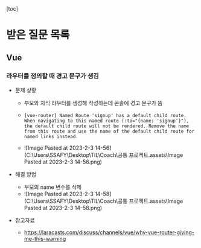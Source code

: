 [toc]

# 받은 질문 목록

## Vue

### 라우터를 정의할 때 경고 문구가 생김

- 문제 상황

  - 부모와 자식 라우터를 생성해 작성하는데 콘솔에 경고 문구가 뜸

  - ```
    [vue-router] Named Route 'signup' has a default child route. When navigating to this named route (:to="{name: 'signup'}"), the default child route will not be rendered. Remove the name from this route and use the name of the default child route for named links instead.
    ```

  - ![Image Pasted at 2023-2-3 14-56](C:\Users\SSAFY\Desktop\TIL\Coach\공통 프로젝트.assets\Image Pasted at 2023-2-3 14-56.png)

- 해결 방법
  - 부모의 name 변수를 삭제
  - ![Image Pasted at 2023-2-3 14-58](C:\Users\SSAFY\Desktop\TIL\Coach\공통 프로젝트.assets\Image Pasted at 2023-2-3 14-58.png)
- 참고자료
  - https://laracasts.com/discuss/channels/vue/why-vue-router-giving-me-this-warning